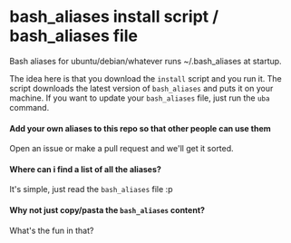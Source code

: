 # bash_aliases install script / bash_aliases file
Bash aliases for ubuntu/debian/whatever runs ~/.bash_aliases at startup.

The idea here is that you download the ```install``` script and you run it. The script downloads the latest version of ```bash_aliases``` and puts it on your machine. If you want to update your ```bash_aliases``` file, just run the ```uba``` command.

#### Add your own aliases to this repo so that other people can use them
Open an issue or make a pull request and we'll get it sorted.

#### Where can i find a list of all the aliases?
It's simple, just read the ```bash_aliases``` file :p

#### Why not just copy/pasta the ```bash_aliases``` content?
What's the fun in that?

